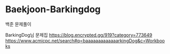 # Baekjoon-Barkingdog

백준 문제풀이
  
BarkingDog님 문제집
https://blog.encrypted.gg/919?category=773649
https://www.acmicpc.net/search#q=baaaaaaaaaaaaarkingDog&c=Workbooks
  
